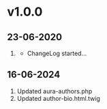 # v1.0.0
##  23-06-2020

1. [](#new)
    * ChangeLog started...
##  16-06-2024

1. Updated aura-authors.php
2. Updated author-bio.html.twig
